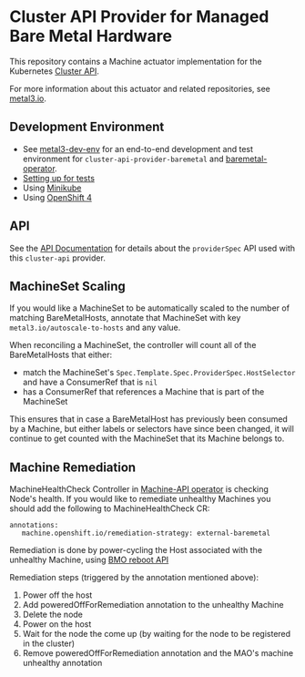 # Cluster API Provider for Managed Bare Metal Hardware

This repository contains a Machine actuator implementation for the
Kubernetes [Cluster API](https://github.com/kubernetes-sigs/cluster-api/).

For more information about this actuator and related repositories, see
[metal3.io](http://metal3.io/).

## Development Environment

* See [metal3-dev-env](https://github.com/metal3-io/metal3-dev-env) for an
  end-to-end development and test environment for
  `cluster-api-provider-baremetal` and
  [baremetal-operator](https://github.com/metal3-io/baremetal-operator).
* [Setting up for tests](docs/dev/setup.md)
* Using [Minikube](docs/dev/minikube.md)
* Using [OpenShift 4](docs/dev/openshift.md)

## API

See the [API Documentation](docs/api.md) for details about the `providerSpec`
API used with this `cluster-api` provider.

## MachineSet Scaling

If you would like a MachineSet to be automatically scaled to the number of
matching BareMetalHosts, annotate that MachineSet with key
`metal3.io/autoscale-to-hosts` and any value.

When reconciling a MachineSet, the controller will count all of the
BareMetalHosts that either:
* match the MachineSet's `Spec.Template.Spec.ProviderSpec.HostSelector` and
  have a ConsumerRef that is `nil`
* has a ConsumerRef that references a Machine that is part of the MachineSet

This ensures that in case a BareMetalHost has previously been consumed by a
Machine, but either labels or selectors have since been changed, it will
continue to get counted with the MachineSet that its Machine belongs to.

## Machine Remediation

MachineHealthCheck Controller in [Machine-API operator](https://github.com/openshift/machine-api-operator) is checking Node's health.
If you would like to remediate unhealthy Machines you should add the following
to MachineHealthCheck CR:
```
annotations:
   machine.openshift.io/remediation-strategy: external-baremetal
```

Remediation is done by power-cycling the Host associated with the unhealthy Machine,
using [BMO reboot API](https://github.com/metal3-io/metal3-docs/blob/master/design/baremetal-operator/reboot-interface.md)

Remediation steps (triggered by the annotation mentioned above):
1) Power off the host
2) Add poweredOffForRemediation annotation to the unhealthy Machine
3) Delete the node
4) Power on the host
5) Wait for the node the come up (by waiting for the node to be registered in the cluster)
6) Remove poweredOffForRemediation annotation and the MAO's machine unhealthy annotation
